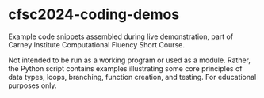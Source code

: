 # cfsc2024-coding-demos

Example code snippets assembled during live demonstration, part of Carney Institute Computational Fluency Short Course.

Not intended to be run as a working program or used as a module. Rather, the Python script contains examples illustrating some core principles of data types, loops, branching, function creation, and testing. For educational purposes only.


